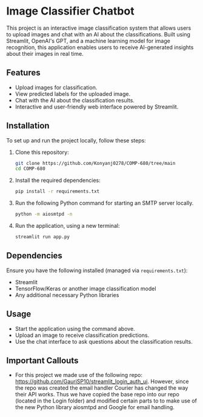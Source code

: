 # Image Classifier Chatbot

This project is an interactive image classification system that allows users to upload images and chat with an AI about the classifications. Built using Streamlit, OpenAI's GPT, and a machine learning model for image recognition, this application enables users to receive AI-generated insights about their images in real time.

## Features
- Upload images for classification.
- View predicted labels for the uploaded image.
- Chat with the AI about the classification results.
- Interactive and user-friendly web interface powered by Streamlit.

## Installation

To set up and run the project locally, follow these steps:

1. Clone this repository:
   ```sh
   git clone https://github.com/Konyanj0278/COMP-680/tree/main
   cd COMP-680
   ```

2. Install the required dependencies:
   ```sh
   pip install -r requirements.txt
   ```
3. Run the following Python command for starting an SMTP server locally.
   ```sh
   python -m aiosmtpd -n
   ```
4. Run the application, using a new terminal:
   ```sh
   streamlit run app.py
   ```

## Dependencies
Ensure you have the following installed (managed via `requirements.txt`):
- Streamlit
- TensorFlow/Keras or another image classification model
- Any additional necessary Python libraries

## Usage
- Start the application using the command above.
- Upload an image to receive classification predictions.
- Use the chat interface to ask questions about the classification results.

## Important Callouts
- For this project we made use of the following repo: https://github.com/GauriSP10/streamlit_login_auth_ui. However, since the repo was created the email handler Courier has changed the way their  API works. Thus we have copied the base repo into our repo (located in the Login folder) and modified certain parts to to make use of the new Python library aiosmtpd and Google for email handling.

